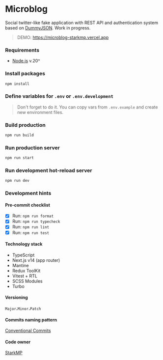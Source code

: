 # Microblog

Social twitter-like fake application with REST API and authentication system based on [DummyJSON](https://dummyjson.com). Work in progress.

> DEMO: https://microblog-starkmp.vercel.app

### Requirements

- [Node.js](https://nodejs.org) v.20^

### Install packages

```sh
npm install
```

### Define variables for `.env` or `.env.development`

> Don't forget to do it. You can copy vars from `.env.example` and create new environment files.

### Build production

```sh
npm run build
```

### Run production server

```sh
npm run start
```

### Run development hot-reload server

```sh
npm run dev
```

### Development hints

#### Pre-commit checklist

- [x] Run: `npm run format`
- [x] Run: `npm run typecheck`
- [x] Run: `npm run lint`
- [x] Run: `npm run test`

#### Technology stack

- TypeScript
- Next.js v14 (app router)
- Mantine
- Redux ToolKit
- Vitest + RTL
- SCSS Modules
- Turbo

#### Versioning

`Major`**.**`Minor`**.**`Patch`

#### Commits naming pattern

[Conventional Commits](https://www.conventionalcommits.org/en/v1.0.0/)

#### Code owner

[StarkMP](https://github.com/StarkMP)
